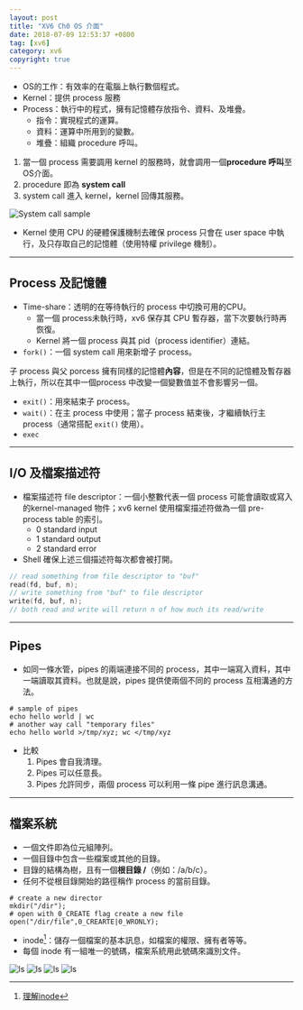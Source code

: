 ```yaml
---
layout: post
title: "XV6 Ch0 OS 介面"
date: 2018-07-09 12:53:37 +0800
tag: [xv6]
category: xv6
copyright: true
---
```

- OS的工作：有效率的在電腦上執行數個程式。
- Kernel：提供 process 服務
- Process：執行中的程式，擁有記憶體存放指令、資料、及堆疊。
    - 指令：實現程式的運算。
    - 資料：運算中所用到的變數。
    - 堆疊：組織 procedure 呼叫。
 
<!-- more -->   

1. 當一個 process 需要調用 kernel 的服務時，就會調用一個**procedure 呼叫**至OS介面。
2. procedure 即為 **system call**
3. system call 進入 kernel，kernel 回傳其服務。

![System call sample](https://i.imgur.com/42HcaQC.jpg "A kernel and two user processes.") 
- Kernel 使用 CPU 的硬體保護機制去確保 process 只會在 user space 中執行，及只存取自己的記憶體（使用特權 privilege 機制）。



---
## Process 及記憶體
- Time-share：透明的在等待執行的 process 中切換可用的CPU。
    - 當一個 process未執行時，xv6 保存其 CPU 暫存器，當下次要執行時再恢復。
    - Kernel 將一個 process 與其 pid（process identifier）連結。
- `fork()`：一個 system call 用來新增子 process。

子 process 與父 porcess 擁有同樣的記憶體**內容**，但是在不同的記憶體及暫存器上執行，所以在其中一個process 中改變一個變數值並不會影響另一個。


- `exit()`：用來結束子 process。
- `wait()`：在主 process 中使用；當子 process 結束後，才繼續執行主 process（通常搭配 `exit()` 使用）。
- `exec`

---
## I/O 及檔案描述符
- 檔案描述符 file descriptor：一個小整數代表一個 process 可能會讀取或寫入的kernel-managed 物件；xv6 kernel 使用檔案描述符做為一個 pre-process table 的索引。
    - 0 standard input
    - 1 standard output
    - 2 standard error
- Shell 確保上述三個描述符每次都會被打開。

```c line_number:false
// read something from file descriptor to "buf"
read(fd, buf, n);
// write something from "buf" to file descriptor
write(fd, buf, n);
// both read and write will return n of how much its read/write
```

---
## Pipes
- 如同一條水管，pipes 的兩端連接不同的 process，其中一端寫入資料，其中一端讀取其資料。也就是說，pipes 提供使兩個不同的 process 互相溝通的方法。

```shell line_number:false
# sample of pipes
echo hello world | wc
# another way call "temporary files"
echo hello world >/tmp/xyz; wc </tmp/xyz
```
- 比較
    1. Pipes 會自我清理。
    2. Pipes 可以任意長。
    3. Pipes 允許同步，兩個 process 可以利用一條 pipe 進行訊息溝通。

--- 
## 檔案系統
- 一個文件即為位元組陣列。
- 一個目錄中包含一些檔案或其他的目錄。
- 目錄的結構為樹，且有一個**根目錄 /**（例如：/a/b/c）。
- 任何不從根目錄開始的路徑稱作 process 的當前目錄。

```shell line_number:false
# create a new director
mkdir("/dir");
# open with 0_CREATE flag create a new file
open("/dir/file",0_CREARTE|0_WRONLY);
```
- inode[^1]：儲存一個檔案的基本訊息，如檔案的權限、擁有者等等。
- 每個 inode 有一組唯一的號碼，檔案系統用此號碼來識別文件。

![ls](https://i.imgur.com/WTUp7vy.jpg "show inode number (files)")
![ls](https://i.imgur.com/J5JQO76.jpg "show inode number (dir)")
![ls](https://i.imgur.com/0LpmUyj.jpg "show files detail")
![ls](https://i.imgur.com/XNapqpl.jpg "show dir detail")

[^1]:[理解inode](http://www.ruanyifeng.com/blog/2011/12/inode.html?utm_source=tool.lu)
